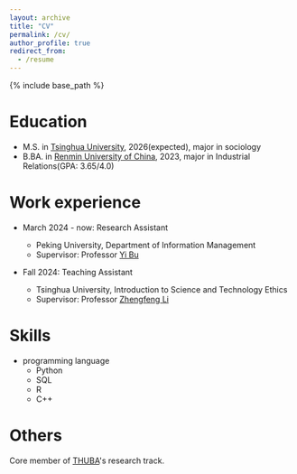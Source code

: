 ```yaml
---
layout: archive
title: "CV"
permalink: /cv/
author_profile: true
redirect_from:
  - /resume
---
```


{% include base_path %}

# Education

<!-- * Ph.D in Version Control Theory, GitHub University, 2018 (expected) -->

* M.S. in [Tsinghua University](https://www.tsinghua.edu.cn/en/), 2026(expected), major in sociology
* B.BA. in [Renmin University of China](https://en.ruc.edu.cn/), 2023, major in Industrial Relations(GPA: 3.65/4.0)

# Work experience

* March 2024 - now: Research Assistant
  * Peking University, Department of Information Management
  * Supervisor: Professor [Yi Bu](https://buyi08.wixsite.com/yi-bu)

* Fall 2024: Teaching Assistant
  * Tsinghua University, Introduction to Science and Technology Ethics 
  * Supervisor: Professor [Zhengfeng Li](https://www.soc.tsinghua.edu.cn/en/info/1041/1456.htm)

# Skills

* programming language
  * Python
  * SQL
  * R
  * C++

# Others
Core member of [THUBA](https://x.com/THUBA_DAO)'s research track. 
